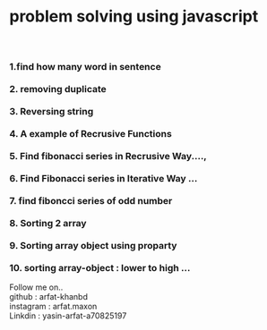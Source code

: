 # problem solving using javascript 
<h3 color:green>
<br/><br/>1.find how many word in sentence 
<br/><br/>2. removing duplicate 
<br/><br/>3. Reversing string 
<br/><br/>4. A example of Recrusive Functions
<br/><br/>5. Find fibonacci series in Recrusive Way...., 
<br/><br/>6. Find Fibonacci series in Iterative Way ...
<br/><br/>7. find fiboncci series of odd number
<br/><br/>8. Sorting 2 array 
<br/><br/>9. Sorting array object using proparty 
<br/><br/>10. sorting array-object : lower to high ...
</h3>
Follow me on..<br/> 
github : arfat-khanbd
<br/>instagram : arfat.maxon 
<br/>Linkdin : yasin-arfat-a70825197
